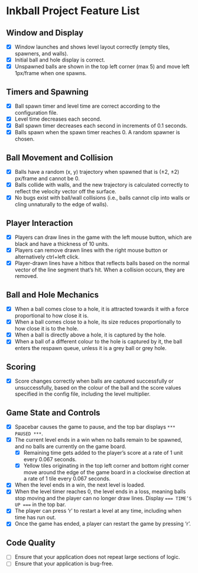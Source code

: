 # Inkball Project Feature List

## Window and Display
- [x] Window launches and shows level layout correctly (empty tiles, spawners, and walls).
- [x] Initial ball and hole display is correct.
- [x] Unspawned balls are shown in the top left corner (max 5) and move left 1px/frame when one spawns.

## Timers and Spawning
- [x] Ball spawn timer and level time are correct according to the configuration file.
- [x] Level time decreases each second.
- [x] Ball spawn timer decreases each second in increments of 0.1 seconds.
- [x] Balls spawn when the spawn timer reaches 0. A random spawner is chosen.

## Ball Movement and Collision
- [x] Balls have a random (x, y) trajectory when spawned that is (±2, ±2) px/frame and cannot be 0.
- [x] Balls collide with walls, and the new trajectory is calculated correctly to reflect the velocity vector off the surface.
- [x] No bugs exist with ball/wall collisions (i.e., balls cannot clip into walls or cling unnaturally to the edge of walls).

## Player Interaction
- [x] Players can draw lines in the game with the left mouse button, which are black and have a thickness of 10 units.
- [x] Players can remove drawn lines with the right mouse button or alternatively ctrl+left click.
- [x] Player-drawn lines have a hitbox that reflects balls based on the normal vector of the line segment that’s hit. When a collision occurs, they are removed.

## Ball and Hole Mechanics
- [x] When a ball comes close to a hole, it is attracted towards it with a force proportional to how close it is.
- [x] When a ball comes close to a hole, its size reduces proportionally to how close it is to the hole.
- [x] When a ball is directly above a hole, it is captured by the hole.
- [x] When a ball of a different colour to the hole is captured by it, the ball enters the respawn queue, unless it is a grey ball or grey hole.

## Scoring
- [x] Score changes correctly when balls are captured successfully or unsuccessfully, based on the colour of the ball and the score values specified in the config file, including the level multiplier.

## Game State and Controls
- [x] Spacebar causes the game to pause, and the top bar displays `*** PAUSED ***`.
- [x] The current level ends in a win when no balls remain to be spawned, and no balls are currently on the game board.
  - [x] Remaining time gets added to the player’s score at a rate of 1 unit every 0.067 seconds.
  - [x] Yellow tiles originating in the top left corner and bottom right corner move around the edge of the game board in a clockwise direction at a rate of 1 tile every 0.067 seconds.
- [x] When the level ends in a win, the next level is loaded.
- [x] When the level timer reaches 0, the level ends in a loss, meaning balls stop moving and the player can no longer draw lines. Display `=== TIME’S UP ===` in the top bar.
- [x] The player can press ‘r’ to restart a level at any time, including when time has run out.
- [x] Once the game has ended, a player can restart the game by pressing ‘r’.

## Code Quality
- [ ] Ensure that your application does not repeat large sections of logic.
- [ ] Ensure that your application is bug-free.
